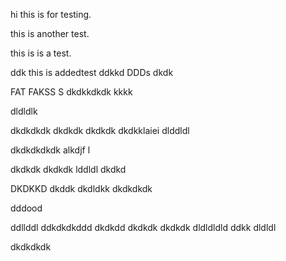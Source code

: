 hi this is for testing.

this is another test.

this is is a test.


ddk
this is addedtest
ddkkd
DDDs
dkdk

FAT FAKSS S
dkdkkdkdk
kkkk

dldldlk

dkdkdkdk
dkdkdk
dkdkdk
dkdkklaiei
dlddldl

dkdkdkdkdk alkdjf l

dkdkdk
dkdkdk
lddldl
dkdkd

DKDKKD
dkddk
dkdldkk
dkdkdkdk

dddood

ddllddl
ddkdkdkddd
dkdkdd
dkdkdk
dkdkdk
dldldldld
ddkk
dldldl

dkdkdkdk